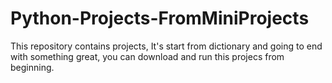 # Python-Projects-FromMiniProjects
This repository contains projects, It's start from dictionary and going to end with something great, you can download and run this projecs from beginning.
